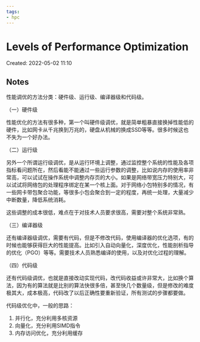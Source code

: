 ```yaml
---
tags:
- hpc
---
```


# Levels of Performance Optimization

Created: 2022-05-02 11:10

## Notes

性能调优的方法分类：硬件级、运行级、编译器级和代码级。

（一）硬件级

性能优化的方法有很多种，第一个叫硬件级调优，就是简单粗暴直接换掉性能低的硬件，比如网卡从千兆换到万兆的，硬盘从机械的换成SSD等等。很多时候这也不失为一个好办法。

（二）运行级

另外一个所谓运行级调优，是从运行环境上调整，通过监控整个系统的性能及各项指标看问题所在，然后看能不能通过一些运行参数的调整，比如说内存的使用率非常高，可以试试在操作系统中调整内存页的大小。如果是网络带宽压力特别大，可以试试将网络包的处理程序绑定在某一个核上面。对于网络小包特别多的情况，有一些网卡带包聚合功能，等很多小包会聚合到一定的程度，再统一处理，大量减少中断数量，降低系统消耗。

这些调整的成本很低，难点在于对技术人员要求很高，需要对整个系统非常熟。

（三）编译器级

还有编译器级调优，需要有代码，但是不修改代码，使用编译器的优化选项，有的时候也能够获得巨大的性能提高。比如引入自动向量化，深度优化，性能剖析指导的优化（PGO）等等。需要技术人员熟悉编译的使用，以及对优化过程的理解。

（四）代码级

还有代码级调优，也就是直接改动实现代码，改代码收益或许非常大，比如换个算法，因为有的算法就是比别的算法快很多倍，甚至快几个数量级，但是修改的难度极其大，成本极高，代码改了以后正确性要重新验证，所有测试的步骤都要做。

代码级优化中，一般的思路：

1. 并行化，充分利用多核资源
2. 向量化，充分利用SIMD指令
3. 内存访问优化，充分利用缓存
